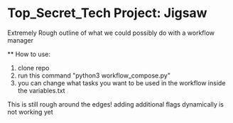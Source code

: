 # Top_Secret_Tech Project: Jigsaw

Extremely Rough outline of what we could possibly do with a workflow manager


** How to use:
1. clone repo
2. run this command "python3 workflow_compose.py"
3. you can change what tasks you want to be used in the workflow inside the variables.txt

This is still rough around the edges! 
adding additional flags dynamically is not working yet

